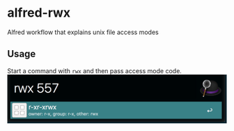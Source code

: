 # alfred-rwx

Alfred workflow that explains unix file access modes

## Usage

Start a command with `rwx` and then pass access mode code.
![usage](usage.png)
